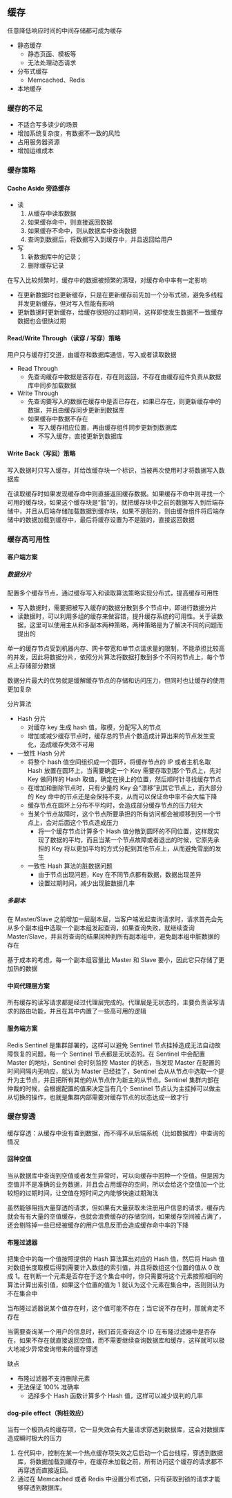 ## 缓存

任意降低响应时间的中间存储都可成为缓存

- 静态缓存
  - 静态页面、模板等
  - 无法处理动态请求
- 分布式缓存
  - Memcached、Redis
- 本地缓存

### 缓存的不足

- 不适合写多读少的场景
- 增加系统复杂度，有数据不一致的风险
- 占用服务器资源
- 增加运维成本

### 缓存策略

#### Cache Aside 旁路缓存

- 读
    1. 从缓存中读取数据
    1. 如果缓存命中，则直接返回数据
    1. 如果缓存不命中，则从数据库中查询数据
    1. 查询到数据后，将数据写入到缓存中，并且返回给用户
- 写
  1. 新数据库中的记录；
  1. 删除缓存记录

在写入比较频繁时，缓存中的数据被频繁的清理，对缓存命中率有一定影响

- 在更新数据时也更新缓存，只是在更新缓存前先加一个分布式锁，避免多线程并发更新缓存，但对写入性能有影响
- 更新数据时更新缓存，给缓存很短的过期时间，这样即使发生数据不一致缓存数据也会很快过期

#### Read/Write Through（读穿 / 写穿）策略

用户只与缓存打交道，由缓存和数据库通信，写入或者读取数据

- Read Through
  - 先查询缓存中数据是否存在，存在则返回，不存在由缓存组件负责从数据库中同步加载数据
- Write Through
  - 先查询要写入的数据在缓存中是否已存在，如果已存在，则更新缓存中的数据，并且由缓存同步更新到数据库
  - 如果缓存中数据不存在
    - 写入缓存相应位置，再由缓存组件同步更新到数据库
    - 不写入缓存，直接更新到数据库

#### Write Back（写回）策略

写入数据时只写入缓存，并给改缓存块一个标识，当被再次使用时才将数据写入数据库

在读取缓存时如果发现缓存命中则直接返回缓存数据。如果缓存不命中则寻找一个可用的缓存块，如果这个缓存块是“脏”的，就把缓存块中之前的数据写入到后端存储中，并且从后端存储加载数据到缓存块，如果不是脏的，则由缓存组件将后端存储中的数据加载到缓存中，最后将缓存设置为不是脏的，直接返回数据

### 缓存高可用性

#### 客户端方案

##### 数据分片

配置多个缓存节点，通过缓存写入和读取算法策略实现分布式，提高缓存可用性

- 写入数据时，需要把被写入缓存的数据分散到多个节点中，即进行数据分片
- 读数据时，可以利用多组的缓存来做容错，提升缓存系统的可用性。关于读数据，这里可以使用主从和多副本两种策略，两种策略是为了解决不同的问题而提出的

单一的缓存节点受到机器内存、网卡带宽和单节点请求量的限制，不能承担比较高的并发，因此将数据分片，依照分片算法将数据打散到多个不同的节点上，每个节点上存储部分数据

数据分片最大的优势就是缓解缓存节点的存储和访问压力，但同时也让缓存的使用更加复杂

分片算法
  - Hash 分片
    - 对缓存 key 生成 hash 值，取模，分配写入的节点
    - 增加或减少缓存节点时，缓存总的节点个数造成计算出来的节点发生变化，造成缓存失效不可用
  - 一致性 Hash 分片
    - 将整个 hash 值空间组织成一个圆环，将缓存节点的 IP 或者主机名取 Hash 放置在圆环上，当需要确定一个 Key 需要存取到那个节点上，先对 Key 做同样的 Hash 取值，确定在换上的位置，然后顺时针寻找缓存节点
    - 在增加和删除节点时，只有少量的 Key 会“漂移”到其它节点上，而大部分的 Key 命中的节点还是会保持不变，从而可以保证命中率不会大幅下降
    - 缓存节点在圆环上分布不平均时，会造成部分缓存节点的压力较大
    - 当某个节点故障时，这个节点所要承担的所有访问都会被顺移到另一个节点上，会对后面这个节点造成压力
      - 将一个缓存节点计算多个 Hash 值分散到圆环的不同位置，这样既实现了数据的平均，而且当某一个节点故障或者退出的时候，它原先承担的 Key 将以更加平均的方式分配到其他节点上，从而避免雪崩的发生
    - 一致性 Hash 算法的脏数据问题
      - 由于节点出现问题，Key 在不同节点都有数据，数据出现差异
      - 设置过期时间，减少出现脏数据几率

##### 多副本

在 Master/Slave 之前增加一层副本层，当客户端发起查询请求时，请求首先会先从多个副本组中选取一个副本组发起查询，如果查询失败，就继续查询 Master/Slave，并且将查询的结果回种到所有副本组中，避免副本组中脏数据的存在

基于成本的考虑，每一个副本组容量比 Master 和 Slave 要小，因此它只存储了更加热的数据

#### 中间代理层方案

所有缓存的读写请求都是经过代理层完成的。代理层是无状态的，主要负责读写请求的路由功能，并且在其中内置了一些高可用的逻辑

#### 服务端方案

Redis Sentinel 是集群部署的，这样可以避免 Sentinel 节点挂掉造成无法自动故障恢复的问题，每一个 Sentinel 节点都是无状态的。在 Sentinel 中会配置 Master 的地址，Sentinel 会时刻监控 Master 的状态，当发现 Master 在配置的时间间隔内无响应，就认为 Master 已经挂了，Sentinel 会从从节点中选取一个提升为主节点，并且把所有其他的从节点作为新主的从节点。Sentinel 集群内部在仲裁的时候，会根据配置的值来决定当有几个 Sentinel 节点认为主挂掉可以做主从切换的操作，也就是集群内部需要对缓存节点的状态达成一致才行

### 缓存穿透

缓存穿透：从缓存中没有查到数据，而不得不从后端系统（比如数据库）中查询的情况

#### 回种空值

当从数据库中查询到空值或者发生异常时，可以向缓存中回种一个空值。但是因为空值并不是准确的业务数据，并且会占用缓存的空间，所以会给这个空值加一个比较短的过期时间，让空值在短时间之内能够快速过期淘汰

虽然能够阻挡大量穿透的请求，但如果有大量获取未注册用户信息的请求，缓存内就会有有大量的空值缓存，也就会浪费缓存的存储空间，如果缓存空间被占满了，还会剔除掉一些已经被缓存的用户信息反而会造成缓存命中率的下降

#### 布隆过滤器

把集合中的每一个值按照提供的 Hash 算法算出对应的 Hash 值，然后将 Hash 值对数组长度取模后得到需要计入数组的索引值，并且将数组这个位置的值从 0 改成 1。在判断一个元素是否存在于这个集合中时，你只需要将这个元素按照相同的算法计算出索引值，如果这个位置的值为 1 就认为这个元素在集合中，否则则认为不在集合中

当布隆过滤器说某个值存在时，这个值可能不存在；当它说不存在时，那就肯定不存在

当需要查询某一个用户的信息时，我们首先查询这个 ID 在布隆过滤器中是否存在，如果不存在就直接返回空值，而不需要继续查询数据库和缓存，这样就可以极大地减少异常查询带来的缓存穿透

缺点
  - 布隆过滤器不支持删除元素
  - 无法保证 100% 准确率
    - 选择多个 Hash 函数计算多个 Hash 值，这样可以减少误判的几率

#### dog-pile effect（狗桩效应）

当有一个极热点的缓存项，它一旦失效会有大量请求穿透到数据库，这会对数据库造成瞬时极大的压力

1. 在代码中，控制在某一个热点缓存项失效之后启动一个后台线程，穿透到数据库，将数据加载到缓存中，在缓存未加载之前，所有访问这个缓存的请求都不再穿透而直接返回。
2. 通过在 Memcached 或者 Redis 中设置分布式锁，只有获取到锁的请求才能够穿透到数据库。
